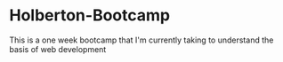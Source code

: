 # Holberton-Bootcamp
This is a one week bootcamp that I'm currently taking to understand the basis of web development
